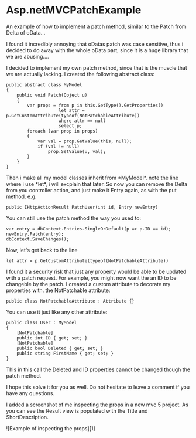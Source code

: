 Asp.netMVCPatchExample
======================

An example of how to implement a patch method, similar to the Patch from Delta of oData...

I found it incredibly annoying that oDatas patch was case sensitive, thus i decided to do away with the whole oData part, since it is a huge library that we are abusing....<br></p>
<p>
I decided to implement my own patch method, since that is the muscle that we are actually lacking. I created the following abstract class:
</p>

    public abstract class MyModel
    {
        public void Patch(Object u)
        {
            var props = from p in this.GetType().GetProperties()
                        let attr = p.GetCustomAttribute(typeof(NotPatchableAttribute))
                        where attr == null
                        select p;
            foreach (var prop in props)
            {
                var val = prop.GetValue(this, null);
                if (val != null)
                    prop.SetValue(u, val);
            }
        }
    }
<p>
Then i make all my model classes inherit from *MyModel*. note the line where i use *let*, i will excplain that later. So now you can remove the Delta<Entry> from you controller action, and just make it Entry again, as with the put method. e.g.
</p>

    public IHttpActionResult PatchUser(int id, Entry newEntry)

You can still use the patch method the way you used to:

    var entry = dbContext.Entries.SingleOrDefault(p => p.ID == id);
    newEntry.Patch(entry);
    dbContext.SaveChanges();

Now, let's get back to the line

    let attr = p.GetCustomAttribute(typeof(NotPatchableAttribute))

I found it a security risk that just any property would be able to be updated with a patch request. For example, you might now want the an ID to be changeble by the patch. I created a custom attribute to decorate my properties with. the NotPatchable attribute:

    public class NotPatchableAttribute : Attribute {}

You can use it just like any other attribute:

    public class User : MyModel
    {
        [NotPatchable]
        public int ID { get; set; }
        [NotPatchable]
        public bool Deleted { get; set; }
        public string FirstName { get; set; }
    }

This in this call the Deleted and ID properties cannot be changed though the patch method.
<p>
I hope this solve it for you as well. Do not hesitate to leave a comment if you have any questions.
</p>
<p>
I added a screenshot of me inspecting the props in a new mvc 5 project. As you can see the Result view is populated with the Title and ShortDescription.
</p>
![Example of inspecting the props][1]


  [1]: http://i.stack.imgur.com/laSxG.png
